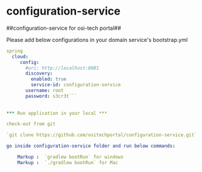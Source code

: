 # configuration-service #
##configuration-service for osi-tech portal##

Please add below configurations in your domain service's bootstrap.yml

```yml
spring
  cloud:
     config:
       #uri: http://localhost:8081
       discovery:
         enabled: true
         service-id: configuration-service
       username: root
       password: s3cr3t```
       
       
*** Run application in your local ***

check-out from git

`git clone https://github.com/ositechportal/configuration-service.git`

go inside configuration-service folder and run below commands:

	Markup :  `gradlew bootRun` for windows
	Markup :  `./gradlew bootRun` for Mac
